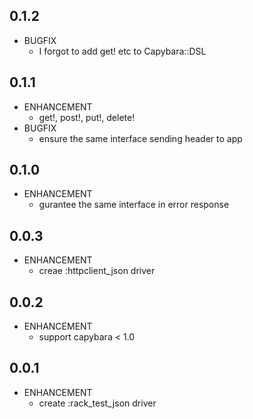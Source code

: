 ## 0.1.2
* BUGFIX
   * I forgot to add get! etc to Capybara::DSL

## 0.1.1
* ENHANCEMENT
    * get!, post!, put!, delete!
* BUGFIX
    * ensure the same interface sending header to app

## 0.1.0
* ENHANCEMENT
    * gurantee the same interface in error response

## 0.0.3
* ENHANCEMENT
    * creae :httpclient_json driver

## 0.0.2
* ENHANCEMENT
    * support capybara < 1.0

## 0.0.1
* ENHANCEMENT
    * create :rack_test_json driver   